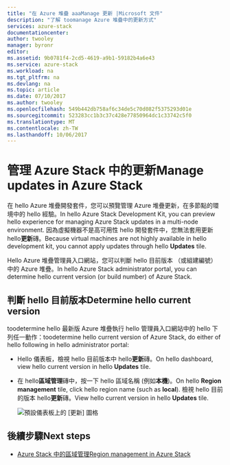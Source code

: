 ```yaml
---
title: "在 Azure 堆疊 aaaManage 更新 |Microsoft 文件"
description: "了解 toomanage Azure 堆疊中的更新方式"
services: azure-stack
documentationcenter: 
author: twooley
manager: byronr
editor: 
ms.assetid: 9b0781f4-2cd5-4619-a9b1-59182b4a6e43
ms.service: azure-stack
ms.workload: na
ms.tgt_pltfrm: na
ms.devlang: na
ms.topic: article
ms.date: 07/10/2017
ms.author: twooley
ms.openlocfilehash: 549b442db758af6c34de5c70d082f5375293d01e
ms.sourcegitcommit: 523283cc1b3c37c428e77850964dc1c33742c5f0
ms.translationtype: MT
ms.contentlocale: zh-TW
ms.lasthandoff: 10/06/2017
---
```

# <a name="manage-updates-in-azure-stack"></a><span data-ttu-id="5fdda-103">管理 Azure Stack 中的更新</span><span class="sxs-lookup"><span data-stu-id="5fdda-103">Manage updates in Azure Stack</span></span>

<span data-ttu-id="5fdda-104">在 hello Azure 堆疊開發套件，您可以預覽管理 Azure 堆疊更新，在多節點的環境中的 hello 經驗。</span><span class="sxs-lookup"><span data-stu-id="5fdda-104">In hello Azure Stack Development Kit, you can preview hello experience for managing Azure Stack updates in a multi-node environment.</span></span> <span data-ttu-id="5fdda-105">因為虛擬機器不是高可用性 hello 開發套件中，您無法套用更新 hello**更新**磚。</span><span class="sxs-lookup"><span data-stu-id="5fdda-105">Because virtual machines are not highly available in hello development kit, you cannot apply updates through hello **Updates** tile.</span></span>

<span data-ttu-id="5fdda-106">Hello Azure 堆疊管理員入口網站，您可以判斷 hello 目前版本 （或組建編號） 中的 Azure 堆疊。</span><span class="sxs-lookup"><span data-stu-id="5fdda-106">In hello Azure Stack administrator portal, you can determine hello current version (or build number) of Azure Stack.</span></span>

## <a name="determine-hello-current-version"></a><span data-ttu-id="5fdda-107">判斷 hello 目前版本</span><span class="sxs-lookup"><span data-stu-id="5fdda-107">Determine hello current version</span></span>

<span data-ttu-id="5fdda-108">toodetermine hello 最新版 Azure 堆疊執行 hello 管理員入口網站中的 hello 下列任一動作：</span><span class="sxs-lookup"><span data-stu-id="5fdda-108">toodetermine hello current version of Azure Stack, do either of hello following in hello administrator portal:</span></span>

- <span data-ttu-id="5fdda-109">Hello 儀表板，檢視 hello 目前版本中 hello**更新**磚。</span><span class="sxs-lookup"><span data-stu-id="5fdda-109">On hello dashboard, view hello current version in hello **Updates** tile.</span></span>
- <span data-ttu-id="5fdda-110">在 hello**區域管理**磚中，按一下 hello 區域名稱 (例如**本機**)。</span><span class="sxs-lookup"><span data-stu-id="5fdda-110">On hello **Region management** tile, click hello region name (such as **local**).</span></span> <span data-ttu-id="5fdda-111">檢視 hello 目前的版本 hello**更新**磚。</span><span class="sxs-lookup"><span data-stu-id="5fdda-111">View hello current version in hello **Updates** tile.</span></span>

   ![預設儀表板上的 [更新] 圖格](./media/azure-stack-updates/image1.png)

## <a name="next-steps"></a><span data-ttu-id="5fdda-113">後續步驟</span><span class="sxs-lookup"><span data-stu-id="5fdda-113">Next steps</span></span>

* [<span data-ttu-id="5fdda-114">Azure Stack 中的區域管理</span><span class="sxs-lookup"><span data-stu-id="5fdda-114">Region management in Azure Stack</span></span>](azure-stack-region-management.md)     


